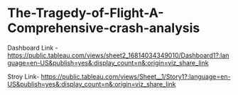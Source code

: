 # The-Tragedy-of-Flight-A-Comprehensive-crash-analysis


Dashboard Link - https://public.tableau.com/views/sheet2_16814034349010/Dashboard1?:language=en-US&publish=yes&:display_count=n&:origin=viz_share_link

Stroy Link- https://public.tableau.com/views/Sheet__1/Story1?:language=en-US&publish=yes&:display_count=n&:origin=viz_share_link
